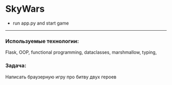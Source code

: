 # SkyWars
 - run app.py and start game

---

### Используемые технологии:
Flask, OOP, functional programming, dataclasses, marshmallow, typing, 


### Задача: 
Написать браузерную игру про битву двух героев